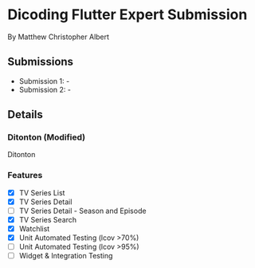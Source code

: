 # Dicoding Flutter Expert Submission

By Matthew Christopher Albert

## Submissions

- Submission 1: -
- Submission 2: -

## Details
 
### Ditonton (Modified)

Ditonton

### Features

- [x] TV Series List
- [x] TV Series Detail
- [ ] TV Series Detail - Season and Episode
- [x] TV Series Search
- [x] Watchlist
- [x] Unit Automated Testing (lcov >70%)
- [ ] Unit Automated Testing (lcov >95%)
- [ ] Widget & Integration Testing
